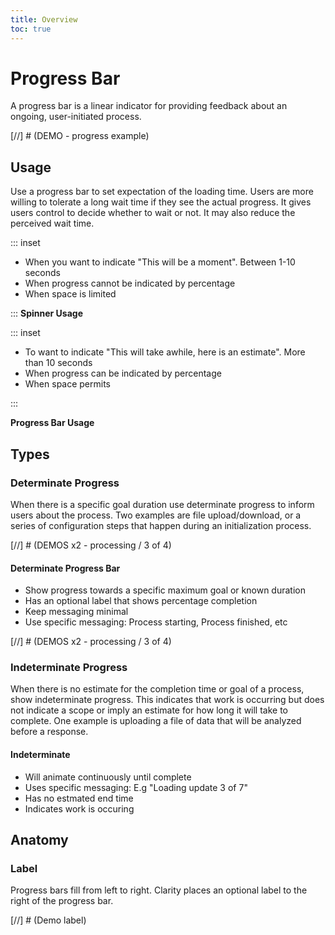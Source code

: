 ```yaml
---
title: Overview
toc: true
---
```


# Progress Bar

A progress bar is a linear indicator for providing feedback about an ongoing, user-initiated process.

[//] # (DEMO - progress example)

## Usage

Use a progress bar to set expectation of the loading time. Users are more willing to tolerate a long wait time if they see the actual progress. It gives users control to decide whether to wait or not. It may also reduce the perceived wait time.

<ClrRow>
<div class="clr-col-12 clr-col-md-6">

::: inset
<DocInset height="100">

- When you want to indicate "This will be a moment". Between 1-10 seconds
- When progress cannot be indicated by percentage
- When space is limited

</DocInset>

:::
**Spinner Usage**

</div>
<div class="clr-col-12 clr-col-md-6">

::: inset
<DocInset height="100">

- To want to indicate "This will take awhile, here is an estimate". More than 10 seconds
- When progress can be indicated by percentage
- When space permits

</DocInset>
:::

**Progress Bar Usage**

</div>

</ClrRow>

## Types

### Determinate Progress

When there is a specific goal duration use determinate progress to inform users about the process. Two examples are file upload/download, or a series of configuration steps that happen during an initialization process.

[//] # (DEMOS x2 - processing / 3 of 4)

#### Determinate Progress Bar

- Show progress towards a specific maximum goal or known duration
- Has an optional label that shows percentage completion
- Keep messaging minimal
- Use specific messaging: Process starting, Process finished, etc

<doc-demo src="/demos/progress/determinate-ng.html" demo="/demos/progress/determinate-css.html" toggle="false" />

[//] # (DEMOS x2 - processing / 3 of 4)

### Indeterminate Progress

When there is no estimate for the completion time or goal of a process, show indeterminate progress. This indicates that work is occurring but does not indicate a scope or imply an estimate for how long it will take to complete. One example is uploading a file of data that will be analyzed before a response.

#### Indeterminate

- Will animate continuously until complete
- Uses specific messaging: E.g "Loading update 3 of 7"
- Has no estmated end time
- Indicates work is occuring

<doc-demo src="/demos/progress/indeterminate-ng.html" demo="/demos/progress/indeterminate-css.html" toggle="false" />

## Anatomy

### Label

Progress bars fill from left to right. Clarity places an optional label to the right of the progress bar.

<doc-demo src="/demos/progress/labeled-ng.html" demo="/demos/progress/labeled-css.html" toggle="false" />
[//] # (Demo label)
